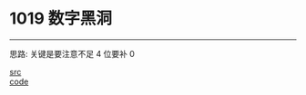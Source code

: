 # 1019 数字黑洞

---

思路:
关键是要注意不足 4 位要补 0

[src](https://pintia.cn/problem-sets/994805260223102976/problems/994805302786899968) <br>
[code](code/1019.c) <br>

